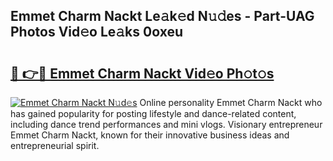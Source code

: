 ## Emmet Charm Nackt Le𝚊k𝚎d N𝚞𝚍es - Part-UAG Photos Vid𝚎o Le𝚊ks 0oxeu

# <h2><a href="http://fb8v5jx.evod.top/?m=Emmet+Charm+Nackt">🔗 👉🔴 Emmet Charm Nackt Vid𝚎o Ph𝚘t𝚘s</a></h2>

[![Emmet Charm Nackt N𝚞d𝚎s](https://i.imgur.com/8V9OHl7.gif)](http://fb8v5jx.evod.top/?m=Emmet+Charm+Nackt)
Online personality Emmet Charm Nackt who has gained popularity for posting lifestyle and dance-related content, including dance trend performances and mini vlogs. Visionary entrepreneur Emmet Charm Nackt, known for their innovative business ideas and entrepreneurial spirit. 
